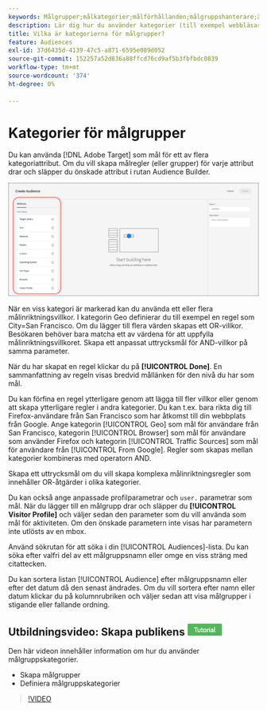 ```yaml
---
keywords: Målgrupper;målkategorier;målförhållanden;målgruppshanterare;anpassade profilparametrar;besökarprofil;anpassade användarparametrar;målregler
description: Lär dig hur du använder kategorier (till exempel webbläsare, geo, nätverk, operativsystem, besökarprofil) för att rikta innehåll.
title: Vilka är kategorierna för målgrupper?
feature: Audiences
exl-id: 37d6435d-4139-47c5-a871-6595e089d052
source-git-commit: 152257a52d836a88ffcd76cd9af5b3fbfbdc0839
workflow-type: tm+mt
source-wordcount: '374'
ht-degree: 0%

---
```


# Kategorier för målgrupper

Du kan använda [!DNL Adobe Target] som mål för ett av flera kategoriattribut. Om du vill skapa målregler (eller grupper) för varje attribut drar och släpper du önskade attribut i rutan Audience Builder.

![Attribut för målgrupper](/help/main/c-target/c-audiences/assets/attributes.png)

När en viss kategori är markerad kan du använda ett eller flera målinriktningsvillkor. I kategorin Geo definierar du till exempel en regel som City=San Francisco. Om du lägger till flera värden skapas ett OR-villkor. Besökaren behöver bara matcha ett av värdena för att uppfylla målinriktningsvillkoret. Skapa ett anpassat uttrycksmål för AND-villkor på samma parameter.

När du har skapat en regel klickar du på **[!UICONTROL Done]**. En sammanfattning av regeln visas bredvid mållänken för den nivå du har som mål.

Du kan förfina en regel ytterligare genom att lägga till fler villkor eller genom att skapa ytterligare regler i andra kategorier. Du kan t.ex. bara rikta dig till Firefox-användare från San Francisco som har åtkomst till din webbplats från Google. Ange kategorin [!UICONTROL Geo] som mål för användare från San Francisco, kategorin [!UICONTROL Browser] som mål för användare som använder Firefox och kategorin [!UICONTROL Traffic Sources] som mål för användare från [!UICONTROL From Google]. Regler som skapas mellan kategorier kombineras med operatorn AND.

Skapa ett uttrycksmål om du vill skapa komplexa målinriktningsregler som innehåller OR-åtgärder i olika kategorier.

Du kan också ange anpassade profilparametrar och `user.` parametrar som mål. När du lägger till en målgrupp drar och släpper du **[!UICONTROL Visitor Profile]** och väljer sedan den parameter som du vill använda som mål för aktiviteten. Om den önskade parametern inte visas har parametern inte utlösts av en mbox.

Använd sökrutan för att söka i din [!UICONTROL Audiences]-lista. Du kan söka efter valfri del av ett målgruppsnamn eller omge en viss sträng med citattecken.

Du kan sortera listan [!UICONTROL Audience] efter målgruppsnamn eller efter det datum då den senast ändrades. Om du vill sortera efter namn eller datum klickar du på kolumnrubriken och väljer sedan att visa målgrupper i stigande eller fallande ordning.

## Utbildningsvideo: Skapa publikens ![självstudiemärke](/help/main/assets/tutorial.png)

Den här videon innehåller information om hur du använder målgruppskategorier.

* Skapa målgrupper
* Definiera målgruppskategorier

>[!VIDEO](https://video.tv.adobe.com/v/17392)
